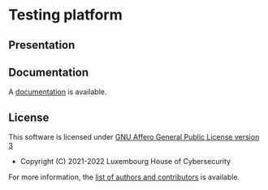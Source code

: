 # Testing platform

## Presentation



## Documentation

A [documentation](docs/) is available.


## License

This software is licensed under
[GNU Affero General Public License version 3](https://www.gnu.org/licenses/agpl-3.0.html)


* Copyright (C) 2021-2022 Luxembourg House of Cybersecurity

For more information, the [list of authors and contributors](AUTHORS.md) is
available.
